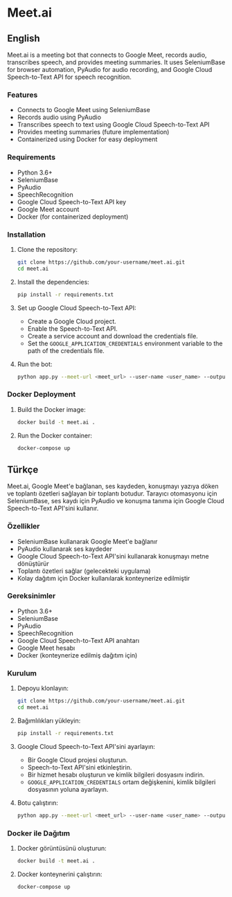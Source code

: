 # Meet.ai

## English

Meet.ai is a meeting bot that connects to Google Meet, records audio, transcribes speech, and provides meeting summaries. It uses SeleniumBase for browser automation, PyAudio for audio recording, and Google Cloud Speech-to-Text API for speech recognition.

### Features

*   Connects to Google Meet using SeleniumBase
*   Records audio using PyAudio
*   Transcribes speech to text using Google Cloud Speech-to-Text API
*   Provides meeting summaries (future implementation)
*   Containerized using Docker for easy deployment

### Requirements

*   Python 3.6+
*   SeleniumBase
*   PyAudio
*   SpeechRecognition
*   Google Cloud Speech-to-Text API key
*   Google Meet account
*   Docker (for containerized deployment)

### Installation

1.  Clone the repository:

    ```bash
    git clone https://github.com/your-username/meet.ai.git
    cd meet.ai
    ```
2.  Install the dependencies:

    ```bash
    pip install -r requirements.txt
    ```
3.  Set up Google Cloud Speech-to-Text API:

    *   Create a Google Cloud project.
    *   Enable the Speech-to-Text API.
    *   Create a service account and download the credentials file.
    *   Set the `GOOGLE_APPLICATION_CREDENTIALS` environment variable to the path of the credentials file.

4.  Run the bot:

    ```bash
    python app.py --meet-url <meet_url> --user-name <user_name> --output-file-name <output_file_name>
    ```

### Docker Deployment

1.  Build the Docker image:

    ```bash
    docker build -t meet.ai .
    ```
2.  Run the Docker container:

    ```bash
    docker-compose up
    ```

## Türkçe

Meet.ai, Google Meet'e bağlanan, ses kaydeden, konuşmayı yazıya döken ve toplantı özetleri sağlayan bir toplantı botudur. Tarayıcı otomasyonu için SeleniumBase, ses kaydı için PyAudio ve konuşma tanıma için Google Cloud Speech-to-Text API'sini kullanır.

### Özellikler

*   SeleniumBase kullanarak Google Meet'e bağlanır
*   PyAudio kullanarak ses kaydeder
*   Google Cloud Speech-to-Text API'sini kullanarak konuşmayı metne dönüştürür
*   Toplantı özetleri sağlar (gelecekteki uygulama)
*   Kolay dağıtım için Docker kullanılarak konteynerize edilmiştir

### Gereksinimler

*   Python 3.6+
*   SeleniumBase
*   PyAudio
*   SpeechRecognition
*   Google Cloud Speech-to-Text API anahtarı
*   Google Meet hesabı
*   Docker (konteynerize edilmiş dağıtım için)

### Kurulum

1.  Depoyu klonlayın:

    ```bash
    git clone https://github.com/your-username/meet.ai.git
    cd meet.ai
    ```
2.  Bağımlılıkları yükleyin:

    ```bash
    pip install -r requirements.txt
    ```
3.  Google Cloud Speech-to-Text API'sini ayarlayın:

    *   Bir Google Cloud projesi oluşturun.
    *   Speech-to-Text API'sini etkinleştirin.
    *   Bir hizmet hesabı oluşturun ve kimlik bilgileri dosyasını indirin.
    *   `GOOGLE_APPLICATION_CREDENTIALS` ortam değişkenini, kimlik bilgileri dosyasının yoluna ayarlayın.

4.  Botu çalıştırın:

    ```bash
    python app.py --meet-url <meet_url> --user-name <user_name> --output-file-name <output_file_name>
    ```

### Docker ile Dağıtım

1.  Docker görüntüsünü oluşturun:

    ```bash
    docker build -t meet.ai .
    ```
2.  Docker konteynerini çalıştırın:

    ```bash
    docker-compose up
